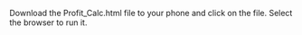 Download the Profit_Calc.html file to your phone and click on the file. Select the browser to run it.
